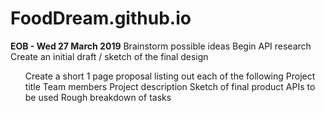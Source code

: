 # FoodDream.github.io

<strong>EOB - Wed 27 March 2019</strong>
Brainstorm possible ideas
Begin API research
Create an initial draft / sketch of the final design
<ul>Create a short 1 page proposal listing out each of the following
  <ls>Project title</ls>
  <ls>Team members</ls>
  <ls>Project description</ls>
  <ls>Sketch of final product</ls>
  <ls>APIs to be used</ls>
  <ls>Rough breakdown of tasks</ls>
 <ul>
